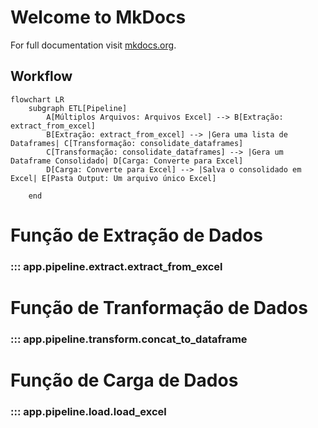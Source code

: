 # Welcome to MkDocs

For full documentation visit [mkdocs.org](https://www.mkdocs.org).

## Workflow

```mermaid
flowchart LR
    subgraph ETL[Pipeline]
        A[Múltiplos Arquivos: Arquivos Excel] --> B[Extração: extract_from_excel]
        B[Extração: extract_from_excel] --> |Gera uma lista de Dataframes| C[Transformação: consolidate_dataframes] 
        C[Transformação: consolidate_dataframes] --> |Gera um Dataframe Consolidado| D[Carga: Converte para Excel]
        D[Carga: Converte para Excel] --> |Salva o consolidado em Excel| E[Pasta Output: Um arquivo único Excel]
       
    end
```


# Função de Extração de Dados
### ::: app.pipeline.extract.extract_from_excel

# Função de Tranformação de Dados
### ::: app.pipeline.transform.concat_to_dataframe

# Função de Carga de Dados
### ::: app.pipeline.load.load_excel